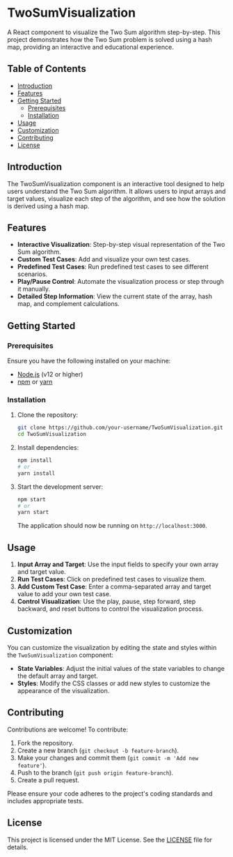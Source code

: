 

# TwoSumVisualization

A React component to visualize the Two Sum algorithm step-by-step. This project demonstrates how the Two Sum problem is solved using a hash map, providing an interactive and educational experience.

## Table of Contents

- [Introduction](#introduction)
- [Features](#features)
- [Getting Started](#getting-started)
  - [Prerequisites](#prerequisites)
  - [Installation](#installation)
- [Usage](#usage)
- [Customization](#customization)
- [Contributing](#contributing)
- [License](#license)

## Introduction

The TwoSumVisualization component is an interactive tool designed to help users understand the Two Sum algorithm. It allows users to input arrays and target values, visualize each step of the algorithm, and see how the solution is derived using a hash map.

## Features

- **Interactive Visualization**: Step-by-step visual representation of the Two Sum algorithm.
- **Custom Test Cases**: Add and visualize your own test cases.
- **Predefined Test Cases**: Run predefined test cases to see different scenarios.
- **Play/Pause Control**: Automate the visualization process or step through it manually.
- **Detailed Step Information**: View the current state of the array, hash map, and complement calculations.

## Getting Started

### Prerequisites

Ensure you have the following installed on your machine:

- [Node.js](https://nodejs.org/) (v12 or higher)
- [npm](https://www.npmjs.com/) or [yarn](https://yarnpkg.com/)

### Installation

1. Clone the repository:

    ```bash
    git clone https://github.com/your-username/TwoSumVisualization.git
    cd TwoSumVisualization
    ```

2. Install dependencies:

    ```bash
    npm install
    # or
    yarn install
    ```

3. Start the development server:

    ```bash
    npm start
    # or
    yarn start
    ```

    The application should now be running on `http://localhost:3000`.

## Usage

1. **Input Array and Target**: Use the input fields to specify your own array and target value.
2. **Run Test Cases**: Click on predefined test cases to visualize them.
3. **Add Custom Test Case**: Enter a comma-separated array and target value to add your own test case.
4. **Control Visualization**: Use the play, pause, step forward, step backward, and reset buttons to control the visualization process.

## Customization

You can customize the visualization by editing the state and styles within the `TwoSumVisualization` component:

- **State Variables**: Adjust the initial values of the state variables to change the default array and target.
- **Styles**: Modify the CSS classes or add new styles to customize the appearance of the visualization.

## Contributing

Contributions are welcome! To contribute:

1. Fork the repository.
2. Create a new branch (`git checkout -b feature-branch`).
3. Make your changes and commit them (`git commit -m 'Add new feature'`).
4. Push to the branch (`git push origin feature-branch`).
5. Create a pull request.

Please ensure your code adheres to the project's coding standards and includes appropriate tests.

## License

This project is licensed under the MIT License. See the [LICENSE](LICENSE) file for details.



